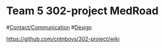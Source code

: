 # Team 5 302-project MedRoad
#[Contact/Communication](https://github.com/cntnboys/302-project/wiki)
#[Design](https://github.com/cntnboys/302-project/wiki/Cmput-302-Design-Page)

https://github.com/cntnboys/302-project/wiki
